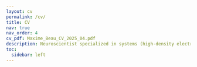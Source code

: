 ```yaml
---
layout: cv
permalink: /cv/
title: CV
nav: true
nav_order: 4
cv_pdf: Maxime_Beau_CV_2025_04.pdf
description: Neuroscientist specialized in systems (high-density electrophysiology, optogenetics, rodent behaviour, cerebellum) and computational (biophysical modelling, deep learning, dynamical systems) neuroscience.
toc:
  sidebar: left
---
```

